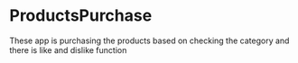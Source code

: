 # ProductsPurchase
These app is purchasing the products based on checking the category and there is like and dislike function 
